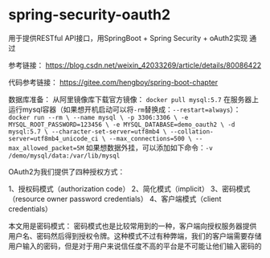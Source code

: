 # spring-security-oauth2
用于提供RESTful API接口，用SpringBoot + Spring Security + oAuth2实现
通过

参考链接：
    https://blog.csdn.net/weixin_42033269/article/details/80086422

代码参考链接：
    https://gitee.com/hengboy/spring-boot-chapter
    
数据库准备：
    从阿里镜像库下载官方镜像：
    `docker pull mysql:5.7`
在服务器上运行mysql容器（如果想开机启动可以将`-rm`替换成：`--restart=always`）：
`    docker run --rm \
    --name mysql \
    -p 3306:3306 \
    -e MYSQL_ROOT_PASSWORD=123456 \
    -e MYSQL_DATABASE=demo_oauth2 \
    -d mysql:5.7 \
    --character-set-server=utf8mb4 \
    --collation-server=utf8mb4_unicode_ci \
    --max_connections=500 \
    --max_allowed_packet=5M`
如果想数据外挂，可以添加如下命令：`-v /demo/mysql/data:/var/lib/mysql `

OAuth2为我们提供了四种授权方式：

1、授权码模式（authorization code） 
2、简化模式（implicit） 
3、密码模式（resource owner password credentials） 
4、客户端模式（client credentials）

本文用是密码模式：
密码模式也是比较常用到的一种，客户端向授权服务器提供用户名、密码然后得到授权令牌。这种模式不过有种弊端，我们的客户端需要存储用户输入的密码，但是对于用户来说信任度不高的平台是不可能让他们输入密码的
